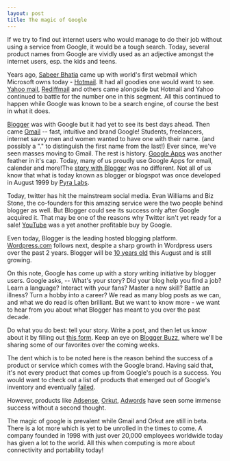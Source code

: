 ```yaml
---
layout: post
title: The magic of Google
---
```


If we try to find out internet users who would manage to do their job without using a service from Google, it would be a tough search. Today, several product names from Google are vividly used as an adjective amongst the internet users, esp. the kids and teens.

Years ago, <a href="http://en.wikipedia.org/wiki/Sabeer_Bhatia">Sabeer Bhatia</a> came up with world's first webmail which Microsoft owns today - <a href="http://hotmail.com">Hotmail</a>. It had all goodies one would want to see. <a href="http://mail.yahoo.com">Yahoo mail</a>, <a href="http://rediffmail.com">Rediffmail</a> and others came alongside but Hotmail and Yahoo continued to battle for the number one in this segment. All this continued to happen while Google was known to be a search engine, of course the best in what it does.

<a href="http://www.blogger.com/">Blogger</a> was with Google but it had yet to see its best days ahead. Then came <a href="http://gmail.com">Gmail</a> -- fast, intuitive and brand Google! Students, freelancers, internet savvy men and women wanted to have one with their name. (and possibly a "." to distinguish the first name from the last!) Ever since, we've seen masses moving to Gmail. The rest is history. <a href="http://www.google.com/a/">Google Apps</a> was another feather in it's cap. Today, many of us proudly use Google Apps for email, calender and more!The <a href="http://en.wikipedia.org/wiki/Blogger_(service)">story with Blogger</a> was no different. Not all of us know that what is today known as blogger or blogspot was once developed in August 1999 by <a href="http://en.wikipedia.org/wiki/Pyra_Labs">Pyra Labs</a>.

Today, twitter has hit the mainstream social media. Evan Williams and Biz Stone, the co-founders for this amazing service were the two people behind blogger as well. But Blogger could see its success only after Google acquired it. That may be one of the reasons why Twitter isn't yet ready for a sale! <a href="http://www.YouTube.com">YouTube</a> was a yet another profitable buy by Google.

Even today, Blogger is the leading hosted blogging platform. <a href="http://wordpress.com">Wordpress.com</a> follows next, despite a sharp growth in Wordpress users over the past 2 years. Blogger will be <a href="http://googleblog.blogspot.com/2009/06/blogger-is-turning-10.html">10 years old</a> this August and is still growing. 

On this note, Google has come up with a story writing initiative by blogger users. Google asks, -- What's your story? Did your blog help you find a job? Learn a language? Interact with your fans? Master a new skill? Battle an illness? Turn a hobby into a career? We read as many blog posts as we can, and what we do read is often brilliant. But we want to know more - we want to hear from you about what Blogger has meant to you over the past decade.

Do what you do best: tell your story. Write a post, and then let us know about it by filling out <a href="http://spreadsheets.google.com/viewform?hl=en&formkey=clFhSG1FUXFtUFFnT3FfUU9Yd3EwYVE6MA..">this form</a>. Keep an eye on <a href="http://buzz.blogger.com/">Blogger Buzz</a>, where we'll be sharing some of our favorites over the coming weeks.

The dent which is to be noted here is the reason behind the success of a product or service which comes with the Google brand. Having said that, it's not every product that comes up from Google's pouch is a success. You would want to check out a list of products that emerged out of Google's inventory and eventually <a href="http://blogoscoped.com/archive/2008-03-13-n25.html">failed</a>.

However, products like <a href="http://www.google.com/Adsense">Adsense</a>, <a href="http://orkut.com">Orkut</a>, <a href="http://adwords.google.com/">Adwords</a> have seen some immense success without a second thought. 

The magic of google is prevalent while Gmail and Orkut are still in beta. There is a lot more which is yet to be unrolled in the times to come. A company founded in 1998 with just over 20,000 employees worldwide today has given a lot to the world. All this when computing is more about connectivity and portability today!
